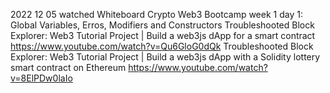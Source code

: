 2022 12 05
watched Whiteboard Crypto Web3 Bootcamp week 1 day 1: Global Variables, Erros, Modifiers and Constructors 
Troubleshooted Block Explorer: Web3 Tutorial Project | Build a web3js dApp for a smart contract https://www.youtube.com/watch?v=Qu6GloG0dQk
Troubleshooted Block Explorer: Web3 Tutorial Project | Build a web3js dApp with a Solidity lottery smart contract on Ethereum https://www.youtube.com/watch?v=8ElPDw0laIo